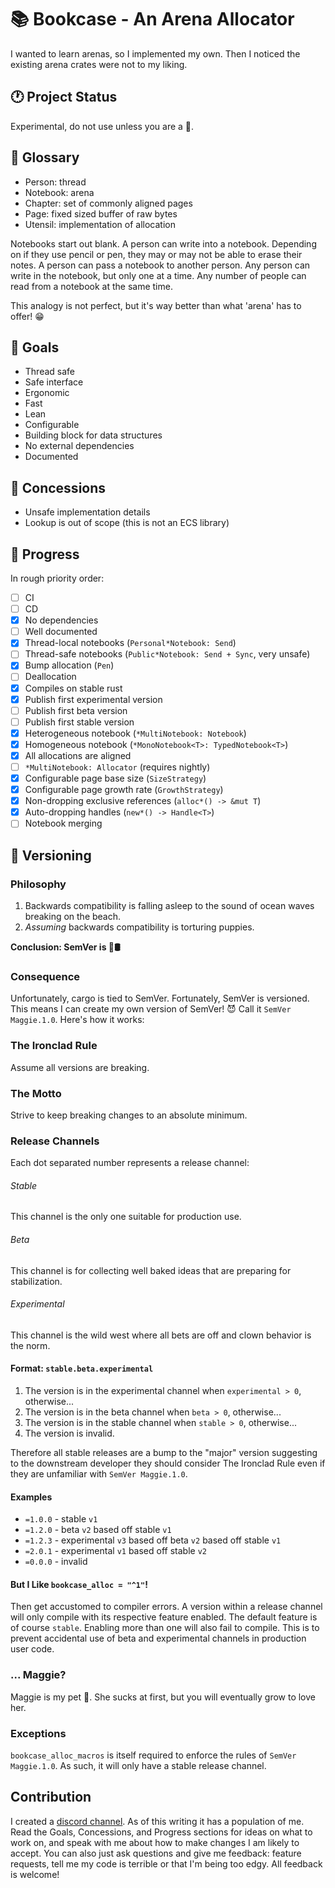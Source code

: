 # 📚 Bookcase - An Arena Allocator

I wanted to learn arenas, so I implemented my own. Then I noticed the existing arena crates were not
to my liking.

## 🕐 Project Status

Experimental, do not use unless you are a 🤡.

## 📖 Glossary

- Person: thread
- Notebook: arena
- Chapter: set of commonly aligned pages
- Page: fixed sized buffer of raw bytes
- Utensil: implementation of allocation

Notebooks start out blank. A person can write into a notebook. Depending on if they use pencil or
pen, they may or may not be able to erase their notes. A person can pass a notebook to another
person. Any person can write in the notebook, but only one at a time. Any number of people can read
from a notebook at the same time.

This analogy is not perfect, but it's way better than what 'arena' has to offer! 😁

## 🎯 Goals

- Thread safe
- Safe interface
- Ergonomic
- Fast
- Lean
- Configurable
- Building block for data structures
- No external dependencies
- Documented

## 🚫 Concessions

- Unsafe implementation details
- Lookup is out of scope (this is not an ECS library)

## 🚀 Progress

In rough priority order:

- [ ] CI
- [ ] CD
- [x] No dependencies
- [ ] Well documented
- [x] Thread-local notebooks (`Personal*Notebook: Send`)
- [ ] Thread-safe notebooks (`Public*Notebook: Send + Sync`, very unsafe)
- [x] Bump allocation (`Pen`)
- [ ] Deallocation
- [x] Compiles on stable rust
- [x] Publish first experimental version
- [ ] Publish first beta version
- [ ] Publish first stable version
- [x] Heterogeneous notebook (`*MultiNotebook: Notebook`)
- [x] Homogeneous notebook (`*MonoNotebook<T>: TypedNotebook<T>`)
- [x] All allocations are aligned
- [ ] `*MultiNotebook: Allocator` (requires nightly)
- [x] Configurable page base size (`SizeStrategy`)
- [x] Configurable page growth rate (`GrowthStrategy`)
- [x] Non-dropping exclusive references (`alloc*() -> &mut T`)
- [x] Auto-dropping handles (`new*() -> Handle<T>`)
- [ ] Notebook merging

## 🌳 Versioning

### Philosophy

1. Backwards compatibility is falling asleep to the sound of ocean waves breaking on the beach.
2. *Assuming* backwards compatibility is torturing puppies.

**Conclusion: SemVer is 🐍🛢**

### Consequence

Unfortunately, cargo is tied to SemVer. Fortunately, SemVer is versioned. This means I can create my
own version of SemVer! 😈 Call it `SemVer Maggie.1.0`. Here's how it works:

### The Ironclad Rule

Assume all versions are breaking.

### The Motto

Strive to keep breaking changes to an absolute minimum.

### Release Channels

Each dot separated number represents a release channel:

###### Stable

This channel is the only one suitable for production use.

###### Beta

This channel is for collecting well baked ideas that are preparing for stabilization.

###### Experimental

This channel is the wild west where all bets are off and clown behavior is the norm.

#### Format: `stable.beta.experimental`

1. The version is in the experimental channel when `experimental > 0`, otherwise...
2. The version is in the beta channel when `beta > 0`, otherwise...
3. The version is in the stable channel when `stable > 0`, otherwise...
4. The version is invalid.

Therefore all stable releases are a bump to the "major" version suggesting to the downstream
developer they should consider The Ironclad Rule even if they are unfamiliar
with `SemVer Maggie.1.0`.

#### Examples

- `=1.0.0` - stable `v1`
- `=1.2.0` - beta `v2` based off stable `v1`
- `=1.2.3` - experimental `v3` based off beta `v2` based off stable `v1`
- `=2.0.1` - experimental `v1` based off stable `v2`
- `=0.0.0` - invalid

#### But I Like `bookcase_alloc = "^1"`!

Then get accustomed to compiler errors. A version within a release channel will only compile with
its respective feature enabled. The default feature is of course `stable`. Enabling more than one
will also fail to compile. This is to prevent accidental use of beta and experimental channels in
production user code.

### ... Maggie?

Maggie is my pet 🐷. She sucks at first, but you will eventually grow to love her.

### Exceptions

`bookcase_alloc_macros` is itself required to enforce the rules of `SemVer Maggie.1.0`. As such, it
will only have a stable release channel.

## Contribution

I created a [discord channel](https://discord.gg/VNjUtBh4UB). As of this writing it has a population
of me. Read the Goals, Concessions, and Progress sections for ideas on what to work on, and speak
with me about how to make changes I am likely to accept. You can also just ask questions and give me
feedback: feature requests, tell me my code is terrible or that I'm being too edgy. All feedback is
welcome!

